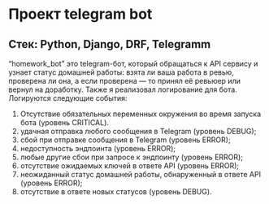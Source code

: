 # Проект telegram bot
## Стек: Python, Django, DRF, Telegramm
 “homework_bot” это telegram-бот, который обращаться к API сервису и узнает статус домашней работы: взята ли ваша работа в ревью, проверена ли она, а если проверена — то принял её ревьюер или вернул на доработку. Также я реализовал логирование для бота. Логируются следующие события:
 1.	Отсутствие обязательных переменных окружения во время запуска бота (уровень CRITICAL).
 2.	удачная отправка любого сообщения в Telegram (уровень DEBUG);
 3.	сбой при отправке сообщения в Telegram (уровень ERROR);
 4.	недоступность эндпоинта (уровень ERROR);
 5.	любые другие сбои при запросе к эндпоинту (уровень ERROR);
 6.	отсутствие ожидаемых ключей в ответе API (уровень ERROR);
 7.	неожиданный статус домашней работы, обнаруженный в ответе API (уровень ERROR);
 8.	отсутствие в ответе новых статусов (уровень DEBUG).
